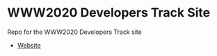 # WWW2020 Developers Track Site

Repo for the WWW2020 Developers Track site
 
 * [Website](https://www2020devtrack.github.io/site/)

<!--
 * [Home](#)
 * [Call](#)
 * [About](#)
-->
